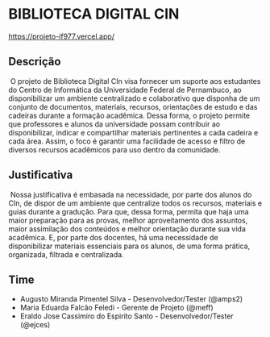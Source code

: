 # BIBLIOTECA DIGITAL CIN
https://projeto-if977.vercel.app/

## Descrição
&nbsp;O projeto de Biblioteca Digital CIn visa fornecer um suporte aos estudantes do Centro de Informática da Universidade Federal de Pernambuco, ao disponibilizar um ambiente centralizado e colaborativo que disponha de um conjunto de documentos, materiais, recursos, orientações de estudo e das cadeiras durante a formação acadêmica. Dessa forma, o projeto permite que professores e alunos da universidade possam contribuir ao disponibilizar, indicar e compartilhar materiais pertinentes a cada cadeira e cada área. Assim, o foco é garantir uma facilidade de acesso e filtro de diversos recursos acadêmicos para uso dentro da comunidade.

## Justificativa
&nbsp;Nossa justificativa é embasada na necessidade, por parte dos alunos do CIn, de dispor de um ambiente que centralize todos os recursos, materiais e guias durante a gradução. Para que, dessa forma, permita que haja uma maior preparação para as provas, melhor aproveitamento dos assuntos, maior assimilação dos conteúdos e melhor orientação durante sua vida acadêmica. E, por parte dos docentes, há uma necessidade de disponibilizar materiais essenciais para os alunos, de uma forma prática, organizada, filtrada e centralizada.

## Time
* Augusto Miranda Pimentel Silva - Desenvolvedor/Tester (@amps2)
* Maria Eduarda Falcão Feledi - Gerente de Projeto (@meff)
* Eraldo Jose Cassimiro do Espirito Santo - Desenvolvedor/Tester (@ejces)
